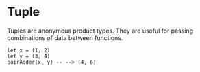 # Tuple

Tuples are anonymous product types. They are useful for passing combinations of data between functions.

```
let x = (1, 2)
let y = (3, 4)
pairAdder(x, y) -- --> (4, 6)
```